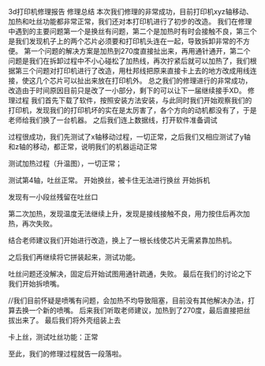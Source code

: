 3d打印机修理报告
修理总结
本次我们修理的非常成功，目前打印机xyz轴移动、加热和吐丝功能都非常正常，我们还对本打印机进行了初步的改造。
我们在修理中遇到的主要问题第一个是换丝有问题，第二个是加热时有时会接触不良，第三个是我们发现机子上的两个芯片必须要和打印机头连在一起，导致拆卸非常的不方便。
第一个问题的解决方案是加热到270度直接扯出来，再用通针通开，第二个问题是我们在拆卸过程中不小心碰松了加热线，再次拧紧后就可以加热了，我们根据第三个问题对打印机进行了改造，用杜邦线把原来直接卡上去的地方改成用线连接，使这几个芯片可以扯出来放在打印机外。
总之我们的修理进行的非常成功，改造由于时间原因目前只是改了一小部分，剩下的可以让下一届继续接手XD。
修理过程
我们首先下载了软件，按照安装方法安装，与此同时我们开始观察我们的打印机，发现我们的打印机坏的实在是太厉害了，各个方向的动机都没有了，于是老师给我们换了一台机器。
之后我们连上数据线，打开软件准备调试
 
过程很成功，我们先测试了x轴移动过程，一切正常，之后我们又相应测试了y轴和z轴的移动，都正常，说明我们的机器运动正常


测试加热过程（升温图），一切正常；



测试第4轴，吐丝正常。
开始换丝，被卡住无法进行换丝
开始拆机

发现有一小段丝残留在吐丝口

第二次加热，发现温度无法继续上升，发现是接线接触不良，用力按住后再次加热，再次失败。

结合老师建议我们开始进行改造，换上了一根长线使芯片无需紧靠加热机。


之后我们再继续将它拼装起来，测试功能。

吐丝问题还没解决，固定后开始试图用通针疏通，失败。
最后在我们的讨论之下我们开始拆喷嘴。

//我们目前怀疑是喷嘴有问题，会加热不均导致阻塞，目前没有其他解决办法，打算去换一个新的喷嘴。
后来我们听取老师建议，加热到了270度，最后直接把丝拔出来了。
最后我们将外壳组装上去

卡上丝，测试吐丝功能：正常


至此，我们的修理过程就告一段落啦。




